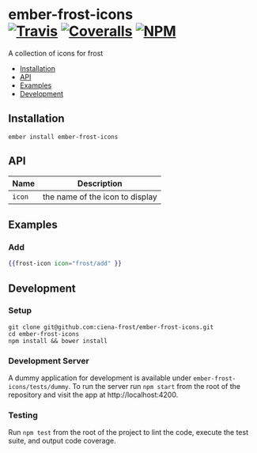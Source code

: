 [ci-img]: https://travis-ci.org/ciena-frost/ember-frost-icons.svg "Travis CI Build Status"
[ci-url]: https://travis-ci.org/ciena-frost/ember-frost-icons

[cov-img]: https://coveralls.io/repos/github/ciena-frost/ember-frost-icons/badge.svg?branch=master "Coveralls Code Coverage"
[cov-url]: https://coveralls.io/github/ciena-frost/ember-frost-icons

[npm-img]: https://img.shields.io/npm/v/ember-frost-icons.svg "NPM Version"
[npm-url]: https://www.npmjs.com/package/ember-frost-icons

# ember-frost-icons <br /> [![Travis][ci-img]][ci-url] [![Coveralls][cov-img]][cov-url] [![NPM][npm-img]][npm-url]
A collection of icons for frost

 * [Installation](#Installation)
 * [API](#API)
 * [Examples](#Examples)
 * [Development](#Development)

## Installation
```
ember install ember-frost-icons
```

## API

| Name   | Description |
| ------ | ----------- |
| `icon` | the name of the icon to display |

## Examples

### Add
```handlebars
{{frost-icon icon="frost/add" }}
```

## Development
### Setup
```
git clone git@github.com:ciena-frost/ember-frost-icons.git
cd ember-frost-icons
npm install && bower install
```

### Development Server
A dummy application for development is available under `ember-frost-icons/tests/dummy`.
To run the server run `npm start` from the root of the repository and visit the app at http://localhost:4200.

### Testing
Run `npm test` from the root of the project to lint the code, execute the test suite, and output code coverage.
